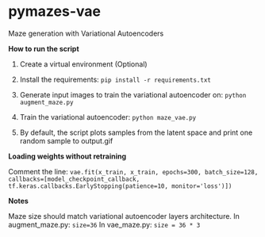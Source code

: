 # pymazes-vae
Maze generation with Variational Autoencoders

**How to run the script**

1) Create a virtual environment (Optional)
2) Install the requirements:
`pip install -r requirements.txt`

3) Generate input images to train the variational autoencoder on:
`python augment_maze.py`

4) Train the variational autoencoder:
`python maze_vae.py`

5) By default, the script plots samples from the latent space and print one random sample to output.gif

**Loading weights without retraining**

Comment the line:
`vae.fit(x_train, x_train, epochs=300, batch_size=128, callbacks=[model_checkpoint_callback, tf.keras.callbacks.EarlyStopping(patience=10, monitor='loss')])`

**Notes**

Maze size should match variational autoencoder layers architecture.
In augment_maze.py:
`size=36`
In vae_maze.py:
`size = 36 * 3`
